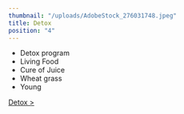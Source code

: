 ```yaml
---
thumbnail: "/uploads/AdobeStock_276031748.jpeg"
title: Detox
position: "4"
---
```


- Detox program
- Living Food
- Cure of Juice
- Wheat grass
- Young

[Detox >](/detox)
